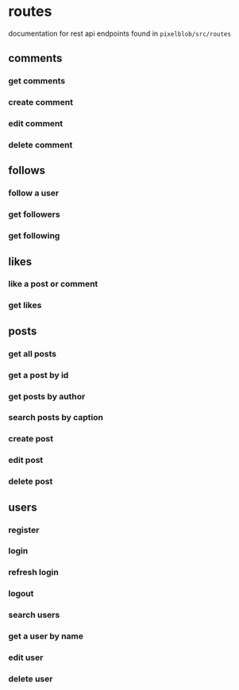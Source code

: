 # routes
documentation for rest api endpoints found in `pixelblob/src/routes`


## comments


### get comments


### create comment


### edit comment


### delete comment



## follows


### follow a user


### get followers


### get following



## likes


### like a post or comment


### get likes



## posts


### get all posts


### get a post by id


### get posts by author


### search posts by caption


### create post


### edit post


### delete post



## users


### register


### login


### refresh login


### logout


### search users


### get a user by name


### edit user


### delete user

